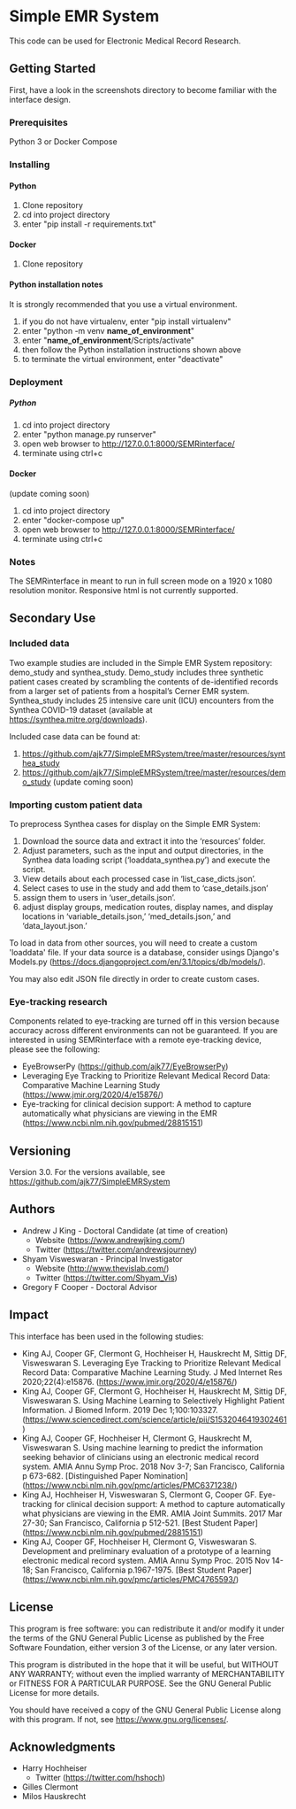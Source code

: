 # Simple EMR System

This code can be used for Electronic Medical Record Research.

## Getting Started

First, have a look in the screenshots directory to become familiar with the interface design. 

### Prerequisites

Python 3 or Docker Compose

### Installing


#### Python 

1. Clone repository
2. cd into project directory
3. enter "pip install -r requirements.txt"

#### Docker

1. Clone repository 

#### Python installation notes
It is strongly recommended that you use a virtual environment.
1. if you do not have virtualenv, enter "pip install virtualenv"
2. enter "python -m venv __name_of_environment__"
3. enter "__name_of_environment__/Scripts/activate"
4. then follow the Python installation instructions shown above
5. to terminate the virtual environment, enter "deactivate"

### Deployment

##### Python 

1. cd into project directory
2. enter "python manage.py runserver"
3. open web browser to http://127.0.0.1:8000/SEMRinterface/
4. terminate using ctrl+c

#### Docker
(update coming soon)
1. cd into project directory 
2. enter "docker-compose up"
3. open web browser to http://127.0.0.1:8000/SEMRinterface/
4. terminate using ctrl+c

### Notes

The SEMRinterface in meant to run in full screen mode on a 1920 x 1080 resolution monitor. Responsive html is not
currently supported. 

## Secondary Use

### Included data
Two example studies are included in the Simple EMR System repository: demo_study and synthea_study. Demo_study includes three synthetic patient cases created by scrambling the contents of de-identified records from a larger set of patients from a hospital’s Cerner EMR system. Synthea_study includes 25 intensive care unit (ICU) encounters from the Synthea COVID-19 dataset (available at https://synthea.mitre.org/downloads).

Included case data can be found at:
1. https://github.com/ajk77/SimpleEMRSystem/tree/master/resources/synthea_study
2. https://github.com/ajk77/SimpleEMRSystem/tree/master/resources/demo_study (update coming soon)

### Importing custom patient data
To preprocess Synthea cases for display on the Simple EMR System: 
1. Download the source data and extract it into the ‘resources’ folder. 
2. Adjust parameters, such as the input and output directories, in the Synthea data loading script (‘loaddata_synthea.py’) and execute the script. 
3. View details about each processed case in ‘list_case_dicts.json’. 
4. Select cases to use in the study and add them to ‘case_details.json’ 
5. assign them to users in ‘user_details.json’. 
6. adjust display groups, medication routes, display names, and display locations in ‘variable_details.json,’ ‘med_details.json,’ and ‘data_layout.json.’ 

To load in data from other sources, you will need to create a custom 'loaddata' file. If your data source is a database, consider usings Django's Models.py (https://docs.djangoproject.com/en/3.1/topics/db/models/). 

You may also edit JSON file directly in order to create custom cases.

### Eye-tracking research
Components related to eye-tracking are turned off in this version because accuracy across different environments can 
not be guaranteed. If you are interested in using SEMRinterface with a remote eye-tracking device, please see the
following:
* EyeBrowserPy (<https://github.com/ajk77/EyeBrowserPy>)
* Leveraging Eye Tracking to Prioritize Relevant Medical Record Data: Comparative Machine Learning Study 
(<https://www.jmir.org/2020/4/e15876/>)
* Eye-tracking for clinical decision support: A method to capture automatically what physicians are viewing in 
the EMR (<https://www.ncbi.nlm.nih.gov/pubmed/28815151>)

## Versioning

Version 3.0. For the versions available, see https://github.com/ajk77/SimpleEMRSystem

## Authors

* Andrew J King - Doctoral Candidate (at time of creation)
	* Website (https://www.andrewjking.com/)
	* Twitter (https://twitter.com/andrewsjourney)
* Shyam Visweswaran - Principal Investigator
	* Website (http://www.thevislab.com/)
	* Twitter (https://twitter.com/Shyam_Vis)
* Gregory F Cooper - Doctoral Advisor

## Impact
This interface has been used in the following studies:
* King AJ, Cooper GF, Clermont G, Hochheiser H, Hauskrecht M, Sittig DF, Visweswaran S. Leveraging Eye Tracking to 
Prioritize Relevant Medical Record Data: Comparative Machine Learning Study. J Med Internet Res 2020;22(4):e15876. 
(<https://www.jmir.org/2020/4/e15876/>)
* King AJ, Cooper GF, Clermont G, Hochheiser H, Hauskrecht M, Sittig DF, Visweswaran S. Using Machine Learning to 
Selectively Highlight Patient Information. J Biomed Inform. 2019 Dec 1;100:103327. 
(<https://www.sciencedirect.com/science/article/pii/S1532046419302461>)
* King AJ, Cooper GF, Hochheiser H, Clermont G, Hauskrecht M, Visweswaran S. Using machine learning to predict 
the information seeking behavior of clinicians using an electronic medical record system. AMIA Annu Symp Proc. 
2018 Nov 3-7; San Francisco, California p 673-682. [Distinguished Paper Nomination] 
(<https://www.ncbi.nlm.nih.gov/pmc/articles/PMC6371238/>)
* King AJ, Hochheiser H, Visweswaran S, Clermont G, Cooper GF. Eye-tracking for clinical decision support: 
A method to capture automatically what physicians are viewing in the EMR. AMIA Joint Summits. 2017 Mar 27-30; 
San Francisco, California p 512-521. [Best Student Paper] (<https://www.ncbi.nlm.nih.gov/pubmed/28815151>)
* King AJ, Cooper GF, Hochheiser H, Clermont G, Visweswaran S. Development and preliminary evaluation of a 
prototype of a learning electronic medical record system. AMIA Annu Symp Proc. 2015 Nov 14-18; San Francisco, 
California p.1967-1975. [Best Student Paper] (<https://www.ncbi.nlm.nih.gov/pmc/articles/PMC4765593/>)

## License

This program is free software: you can redistribute it and/or modify
it under the terms of the GNU General Public License as published by
the Free Software Foundation, either version 3 of the License, or
any later version.

This program is distributed in the hope that it will be useful,
but WITHOUT ANY WARRANTY; without even the implied warranty of
MERCHANTABILITY or FITNESS FOR A PARTICULAR PURPOSE.  See the
GNU General Public License for more details.

You should have received a copy of the GNU General Public License
along with this program.  If not, see <https://www.gnu.org/licenses/>.

## Acknowledgments

* Harry Hochheiser
	* Twitter (https://twitter.com/hshoch)
* Gilles Clermont
* Milos Hauskrecht 
